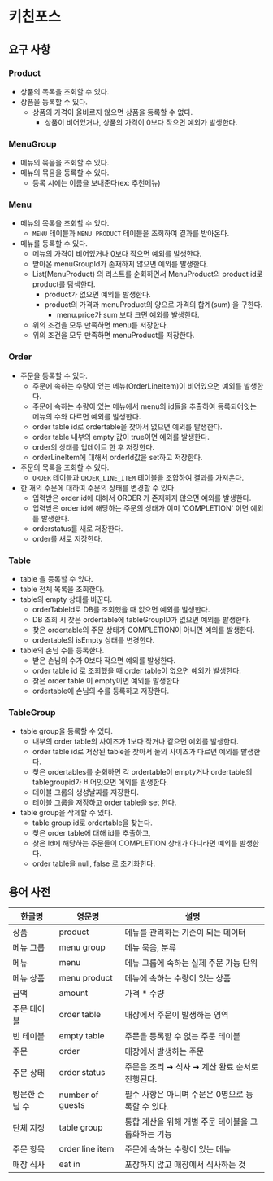 # 키친포스

## 요구 사항

### Product

- 상품의 목록을 조회할 수 있다.
- 상품을 등록할 수 있다.
    - 상품의 가격이 올바르지 않으면 상품을 등록할 수 없다.
        - 상품이 비어있거나, 상품의 가격이 0보다 작으면 예외가 발생한다.

### MenuGroup

- 메뉴의 묶음을 조회할 수 있다.
- 메뉴의 묶음을 등록할 수 있다.
    - 등록 시에는 이름을 보내준다(ex: 추천메뉴)

### Menu

- 메뉴의 목록을 조회할 수 있다.
    - `MENU` 테이블과 `MENU PRODUCT` 테이블을 조회하여 결과를 받아온다.
- 메뉴를 등록할 수 있다.
    - 메뉴의 가격이 비어있거나 0보다 작으면 예외를 발생한다.
    - 받아온 menuGroupId가 존재하지 않으면 예외를 발생한다.
    - List(MenuProduct) 의 리스트를 순회하면서 MenuProduct의 product id로 product를 탐색한다.
        - product가 없으면 예외를 발생한다.
        - product의 가격과 menuProduct의 양으로 가격의 합계(sum) 을 구한다.
            - menu.price가 sum 보다 크면 예외를 발생한다.
    - 위의 조건을 모두 만족하면 menu를 저장한다.
    - 위의 조건을 모두 만족하면 menuProduct를 저장한다.

### Order

- 주문을 등록할 수 있다.
    - 주문에 속하는 수량이 있는 메뉴(OrderLineItem)이 비어있으면 예외를 발생한다.
    - 주문에 속하는 수량이 있는 메뉴에서 menu의 id들을 추출하여 등록되어잇는 메뉴의 수와 다르면 예외를 발생한다.
    - order table id로 ordertable을 찾아서 없으면 예외를 발생한다.
    - order table 내부의 empty 값이 true이면 예외를 발생한다.
    - order의 상태를 업데이트 한 후 저장한다.
    - orderLineItem에 대해서 orderId값을 set하고 저장한다.
- 주문의 목록을 조회할 수 있다.
    - `ORDER` 테이블과 `ORDER_LINE_ITEM` 테이블을 조합하여 결과를 가져온다.
- 한 개의 주문에 대하여 주문의 상태를 변경할 수 있다.
    - 입력받은 order id에 대해서 ORDER 가 존재하지 않으면 예외를 발생한다.
    - 입력받은 order id에 해당하는 주문의 상태가 이미 'COMPLETION' 이면 예외를 발생한다.
    - orderstatus를 새로 저장한다.
    - order를 새로 저장한다.

### Table

- table 을 등록할 수 있다.
- table 전체 목록을 조회한다.
- table의 empty 상태를 바꾼다.
    - orderTableId로 DB를 조회했을 때 없으면 예외를 발생한다.
    - DB 조회 시 찾은 ordertable에 tableGroupID가 없으면 예외를 발생한다.
    - 찾은 ordertable의 주문 상태가 COMPLETION이 아니면 예외를 발생한다.
    - ordertable의 isEmpty 상태를 변경한다.
- table의 손님 수를 등록한다.
    - 받은 손님의 수가 0보다 작으면 예외를 발생한다.
    - order table id 로 조회했을 때 order table이 없으면 예외가 발생한다.
    - 찾은 order table 이 empty이면 예외를 발생한다.
    - ordertable에 손님의 수를 등록하고 저장한다.

### TableGroup

- table group을 등록할 수 있다.
    - 내부의 order table의 사이즈가 1보다 작거나 같으면 예외를 발생한다.
    - order table id로 저장된 table을 찾아서 둘의 사이즈가 다르면 예외를 발생한다.
    - 찾은 ordertables를 순회하면 각 ordertable이 empty거나 ordertable의 tablegroupid가 비어잇으면 에외를 발생한다.
    - 테이블 그룹의 생성날짜를 저장한다.
    - 테이블 그룹을 저장하고 order table을 set 한다.
- table group을 삭제할 수 있다.
    - table group id로 ordertable을 찾는다.
    - 찾은 order table에 대해 id를 추출하고,
    - 찾은 Id에 해당하는 주문들이 COMPLETION 상태가 아니라면 예외를 발생한다.
    - order table을 null, false 로 초기화한다.

## 용어 사전

| 한글명 | 영문명 | 설명 |
| --- | --- | --- |
| 상품 | product | 메뉴를 관리하는 기준이 되는 데이터 |
| 메뉴 그룹 | menu group | 메뉴 묶음, 분류 |
| 메뉴 | menu | 메뉴 그룹에 속하는 실제 주문 가능 단위 |
| 메뉴 상품 | menu product | 메뉴에 속하는 수량이 있는 상품 |
| 금액 | amount | 가격 * 수량 |
| 주문 테이블 | order table | 매장에서 주문이 발생하는 영역 |
| 빈 테이블 | empty table | 주문을 등록할 수 없는 주문 테이블 |
| 주문 | order | 매장에서 발생하는 주문 |
| 주문 상태 | order status | 주문은 조리 ➜ 식사 ➜ 계산 완료 순서로 진행된다. |
| 방문한 손님 수 | number of guests | 필수 사항은 아니며 주문은 0명으로 등록할 수 있다. |
| 단체 지정 | table group | 통합 계산을 위해 개별 주문 테이블을 그룹화하는 기능 |
| 주문 항목 | order line item | 주문에 속하는 수량이 있는 메뉴 |
| 매장 식사 | eat in | 포장하지 않고 매장에서 식사하는 것 |
